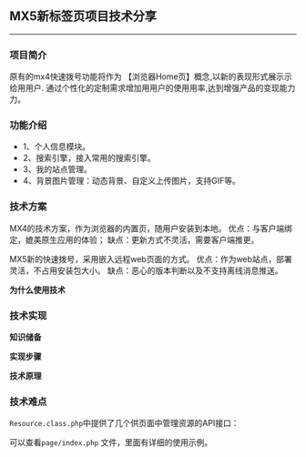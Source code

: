 ## MX5新标签页项目技术分享

---

### 项目简介

原有的mx4快速拨号功能将作为 【浏览器Home页】概念,以新的表现形式展⽰示给⽤用户.
通过个性化的定制需求增加⽤用户的使⽤用率,达到增强产品的变现能⼒力。

### 功能介绍

* 1、个人信息模块。
* 2、搜索引擎，接入常用的搜索引擎。
* 3、我的站点管理。
* 4、背景图片管理：动态背景、自定义上传图片，支持GIF等。

### 技术方案

MX4的技术方案，作为浏览器的内置页，随用户安装到本地。
优点：与客户端绑定，媲美原生应用的体验；
缺点：更新方式不灵活，需要客户端推更。

MX5新的快速拨号，采用嵌入远程web页面的方式。
优点：作为web站点，部署灵活，不占用安装包大小。
缺点：恶心的版本判断以及不支持离线消息推送。

**为什么使用技术**


### 技术实现

**知识储备**



**实现步骤**


**技术原理**




### 技术难点

`Resource.class.php`中提供了几个供页面中管理资源的API接口：


可以查看`page/index.php` 文件，里面有详细的使用示例。
